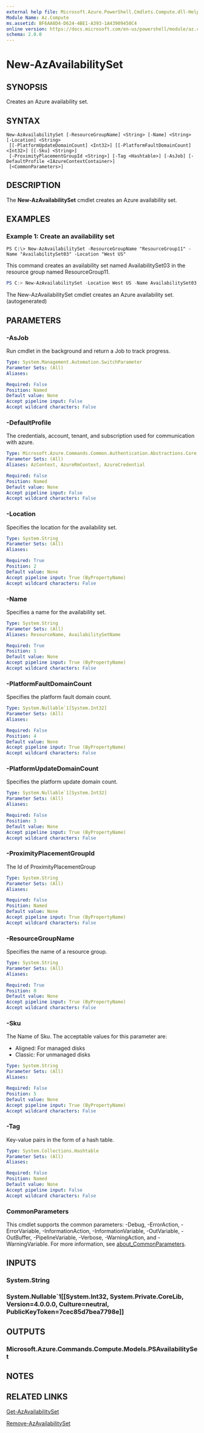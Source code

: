 ```yaml
---
external help file: Microsoft.Azure.PowerShell.Cmdlets.Compute.dll-Help.xml
Module Name: Az.Compute
ms.assetid: BF6AA8D4-D624-4BE1-A393-1A43909450C4
online version: https://docs.microsoft.com/en-us/powershell/module/az.compute/new-azavailabilityset
schema: 2.0.0
---
```


# New-AzAvailabilitySet

## SYNOPSIS
Creates an Azure availability set.

## SYNTAX

```
New-AzAvailabilitySet [-ResourceGroupName] <String> [-Name] <String> [-Location] <String>
 [[-PlatformUpdateDomainCount] <Int32>] [[-PlatformFaultDomainCount] <Int32>] [[-Sku] <String>]
 [-ProximityPlacementGroupId <String>] [-Tag <Hashtable>] [-AsJob] [-DefaultProfile <IAzureContextContainer>]
 [<CommonParameters>]
```

## DESCRIPTION
The **New-AzAvailabilitySet** cmdlet creates an Azure availability set.

## EXAMPLES

### Example 1: Create an availability set
```
PS C:\> New-AzAvailabilitySet -ResourceGroupName "ResourceGroup11" -Name "AvailabilitySet03" -Location "West US"
```

This command creates an availability set named AvailabilitySet03 in the resource group named ResourceGroup11.

```powershell <!-- Aladdin Generated Example --> 
PS C:> New-AzAvailabilitySet -Location West US -Name AvailabilitySet03 -PlatformFaultDomainCount {PlatformFaultDomainCount} -PlatformUpdateDomainCount {PlatformUpdateDomainCount} -ResourceGroupName ResourceGroup11 -Sku $skuName
```

The New-AzAvailabilitySet cmdlet creates an Azure availability set. (autogenerated)

## PARAMETERS

### -AsJob
Run cmdlet in the background and return a Job to track progress.

```yaml
Type: System.Management.Automation.SwitchParameter
Parameter Sets: (All)
Aliases:

Required: False
Position: Named
Default value: None
Accept pipeline input: False
Accept wildcard characters: False
```

### -DefaultProfile
The credentials, account, tenant, and subscription used for communication with azure.

```yaml
Type: Microsoft.Azure.Commands.Common.Authentication.Abstractions.Core.IAzureContextContainer
Parameter Sets: (All)
Aliases: AzContext, AzureRmContext, AzureCredential

Required: False
Position: Named
Default value: None
Accept pipeline input: False
Accept wildcard characters: False
```

### -Location
Specifies the location for the availability set.

```yaml
Type: System.String
Parameter Sets: (All)
Aliases:

Required: True
Position: 2
Default value: None
Accept pipeline input: True (ByPropertyName)
Accept wildcard characters: False
```

### -Name
Specifies a name for the availability set.

```yaml
Type: System.String
Parameter Sets: (All)
Aliases: ResourceName, AvailabilitySetName

Required: True
Position: 1
Default value: None
Accept pipeline input: True (ByPropertyName)
Accept wildcard characters: False
```

### -PlatformFaultDomainCount
Specifies the platform fault domain count.

```yaml
Type: System.Nullable`1[System.Int32]
Parameter Sets: (All)
Aliases:

Required: False
Position: 4
Default value: None
Accept pipeline input: True (ByPropertyName)
Accept wildcard characters: False
```

### -PlatformUpdateDomainCount
Specifies the platform update domain count.

```yaml
Type: System.Nullable`1[System.Int32]
Parameter Sets: (All)
Aliases:

Required: False
Position: 3
Default value: None
Accept pipeline input: True (ByPropertyName)
Accept wildcard characters: False
```

### -ProximityPlacementGroupId
The Id of ProximityPlacementGroup

```yaml
Type: System.String
Parameter Sets: (All)
Aliases:

Required: False
Position: Named
Default value: None
Accept pipeline input: True (ByPropertyName)
Accept wildcard characters: False
```

### -ResourceGroupName
Specifies the name of a resource group.

```yaml
Type: System.String
Parameter Sets: (All)
Aliases:

Required: True
Position: 0
Default value: None
Accept pipeline input: True (ByPropertyName)
Accept wildcard characters: False
```

### -Sku
The Name of Sku.
The acceptable values for this parameter are:
- Aligned: For managed disks
- Classic: For unmanaged disks

```yaml
Type: System.String
Parameter Sets: (All)
Aliases:

Required: False
Position: 5
Default value: None
Accept pipeline input: True (ByPropertyName)
Accept wildcard characters: False
```

### -Tag
Key-value pairs in the form of a hash table.

```yaml
Type: System.Collections.Hashtable
Parameter Sets: (All)
Aliases:

Required: False
Position: Named
Default value: None
Accept pipeline input: False
Accept wildcard characters: False
```

### CommonParameters
This cmdlet supports the common parameters: -Debug, -ErrorAction, -ErrorVariable, -InformationAction, -InformationVariable, -OutVariable, -OutBuffer, -PipelineVariable, -Verbose, -WarningAction, and -WarningVariable. For more information, see [about_CommonParameters](http://go.microsoft.com/fwlink/?LinkID=113216).

## INPUTS

### System.String

### System.Nullable`1[[System.Int32, System.Private.CoreLib, Version=4.0.0.0, Culture=neutral, PublicKeyToken=7cec85d7bea7798e]]

## OUTPUTS

### Microsoft.Azure.Commands.Compute.Models.PSAvailabilitySet

## NOTES

## RELATED LINKS

[Get-AzAvailabilitySet](./Get-AzAvailabilitySet.md)

[Remove-AzAvailabilitySet](./Remove-AzAvailabilitySet.md)


